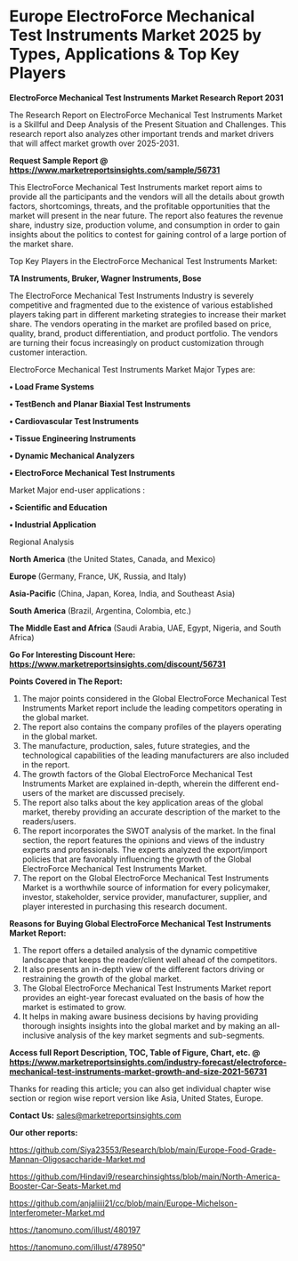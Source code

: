 # Europe ElectroForce Mechanical Test Instruments Market 2025 by Types, Applications & Top Key Players

<strong>ElectroForce Mechanical Test Instruments Market Research Report 2031</strong>

The Research Report on ElectroForce Mechanical Test Instruments Market is a Skillful and Deep Analysis of the Present Situation and Challenges. This research report also analyzes other important trends and market drivers that will affect market growth over 2025-2031.

<strong>Request Sample Report @ <a href=https://www.marketreportsinsights.com/sample/56731>https://www.marketreportsinsights.com/sample/56731</a></strong>

This ElectroForce Mechanical Test Instruments market report aims to provide all the participants and the vendors will all the details about growth factors, shortcomings, threats, and the profitable opportunities that the market will present in the near future. The report also features the revenue share, industry size, production volume, and consumption in order to gain insights about the politics to contest for gaining control of a large portion of the market share.

Top Key Players in the ElectroForce Mechanical Test Instruments Market:

<strong>TA Instruments, Bruker, Wagner Instruments, Bose</strong>

The ElectroForce Mechanical Test Instruments Industry is severely competitive and fragmented due to the existence of various established players taking part in different marketing strategies to increase their market share. The vendors operating in the market are profiled based on price, quality, brand, product differentiation, and product portfolio. The vendors are turning their focus increasingly on product customization through customer interaction.

ElectroForce Mechanical Test Instruments Market Major Types are:

<strong>• Load Frame Systems

• TestBench and Planar Biaxial Test Instruments

• Cardiovascular Test Instruments

• Tissue Engineering Instruments

• Dynamic Mechanical Analyzers

• ElectroForce Mechanical Test Instruments</strong>

Market Major end-user applications :

<strong>• Scientific and Education

• Industrial Application</strong>

Regional Analysis

</u><strong><b>North America</b></strong> (the United States, Canada, and Mexico)

<strong><b>Europe </b></strong>(Germany, France, UK, Russia, and Italy)

<strong><b>Asia-Pacific</b></strong> (China, Japan, Korea, India, and Southeast Asia)

<strong><b>South America</b></strong> (Brazil, Argentina, Colombia, etc.)

<strong><b>The Middle East and Africa</b></strong> (Saudi Arabia, UAE, Egypt, Nigeria, and South Africa)

<strong>Go For Interesting Discount Here: <a href=https://www.marketreportsinsights.com/discount/56731>https://www.marketreportsinsights.com/discount/56731</a></strong>

<strong>Points Covered in The Report:</strong>
<ol>
  <li>The major points considered in the Global ElectroForce Mechanical Test Instruments Market report include the leading competitors operating in the global market.</li>
  <li>The report also contains the company profiles of the players operating in the global market.</li>
  <li>The manufacture, production, sales, future strategies, and the technological capabilities of the leading manufacturers are also included in the report.</li>
  <li>The growth factors of the Global ElectroForce Mechanical Test Instruments Market are explained in-depth, wherein the different end-users of the market are discussed precisely.</li>
  <li>The report also talks about the key application areas of the global market, thereby providing an accurate description of the market to the readers/users.</li>
  <li>The report incorporates the SWOT analysis of the market. In the final section, the report features the opinions and views of the industry experts and professionals. The experts analyzed the export/import policies that are favorably influencing the growth of the Global ElectroForce Mechanical Test Instruments Market.</li>
  <li>The report on the Global ElectroForce Mechanical Test Instruments Market is a worthwhile source of information for every policymaker, investor, stakeholder, service provider, manufacturer, supplier, and player interested in purchasing this research document.</li>
</ol>
<strong>Reasons for Buying Global ElectroForce Mechanical Test Instruments Market Report:</strong>

<ol>
  <li>The report offers a detailed analysis of the dynamic competitive landscape that keeps the reader/client well ahead of the competitors.</li>
  <li>It also presents an in-depth view of the different factors driving or restraining the growth of the global market.</li>
  <li>The Global ElectroForce Mechanical Test Instruments Market report provides an eight-year forecast evaluated on the basis of how the market is estimated to grow.</li>
  <li>It helps in making aware business decisions by having providing thorough insights insights into the global market and by making an all-inclusive analysis of the key market segments and sub-segments.</li>
</ol>
<strong>Access full Report Description, TOC, Table of Figure, Chart, etc. @ <a href=https://www.marketreportsinsights.com/industry-forecast/electroforce-mechanical-test-instruments-market-growth-and-size-2021-56731>https://www.marketreportsinsights.com/industry-forecast/electroforce-mechanical-test-instruments-market-growth-and-size-2021-56731</a></strong>


Thanks for reading this article; you can also get individual chapter wise section or region wise report version like Asia, United States, Europe.

<strong>Contact Us:</strong>
sales@marketreportsinsights.com

<strong>Our other reports:</strong>

<a href=https://github.com/Siya23553/Research/blob/main/Europe-Food-Grade-Mannan-Oligosaccharide-Market.md>https://github.com/Siya23553/Research/blob/main/Europe-Food-Grade-Mannan-Oligosaccharide-Market.md</a>

<a href=https://github.com/Hindavi9/researchinsightss/blob/main/North-America-Booster-Car-Seats-Market.md>https://github.com/Hindavi9/researchinsightss/blob/main/North-America-Booster-Car-Seats-Market.md</a>

<a href=https://github.com/anjaliiii21/cc/blob/main/Europe-Michelson-Interferometer-Market.md>https://github.com/anjaliiii21/cc/blob/main/Europe-Michelson-Interferometer-Market.md</a>

<a href=https://tanomuno.com/illust/480197>https://tanomuno.com/illust/480197</a>

<a href=https://tanomuno.com/illust/478950>https://tanomuno.com/illust/478950</a>"
